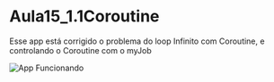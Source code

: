 # Aula15_1.1Coroutine
Esse app está corrigido o problema do loop Infinito com Coroutine, e controlando o Coroutine com o myJob

![App Funcionando ](https://user-images.githubusercontent.com/93688006/173612989-61baf923-e011-4035-8b73-eb529c8620b2.png)
